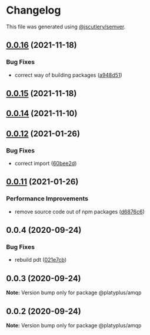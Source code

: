 # Changelog

This file was generated using [@jscutlery/semver](https://github.com/jscutlery/semver).

## [0.0.16](https://github.com/platyplus/platydev/compare/util-amqp@0.0.15...util-amqp@0.0.16) (2021-11-18)


### Bug Fixes

* correct way of building packages ([a948d51](https://github.com/platyplus/platydev/commit/a948d51f2670215cbdadcaf15bbf99767617bc8d))



## [0.0.15](https://github.com/platyplus/platydev/compare/util-amqp@0.0.14...util-amqp@0.0.15) (2021-11-18)



## [0.0.14](https://github.com/platyplus/platydev/compare/util-amqp@0.0.13...util-amqp@0.0.14) (2021-11-10)

## [0.0.12](https://github.com/platyplus/platyplus/compare/@platyplus/amqp@0.0.11...@platyplus/amqp@0.0.12) (2021-01-26)

### Bug Fixes

- correct import ([60bee2d](https://github.com/platyplus/platyplus/commit/60bee2d62db7b84b83e2ae9410685219012f6244))

## [0.0.11](https://github.com/platyplus/platyplus/compare/@platyplus/amqp@0.0.10...@platyplus/amqp@0.0.11) (2021-01-26)

### Performance Improvements

- remove source code out of npm packages ([d6876c6](https://github.com/platyplus/platyplus/commit/d6876c64efa6f12afd9aa0fd5c618c0e3ba3c705))

## 0.0.4 (2020-09-24)

### Bug Fixes

- rebuild pdt ([021e7cb](https://github.com/platyplus/platyplus/commit/021e7cb617ad0fe251d134395196050f64c72d08))

## 0.0.3 (2020-09-24)

**Note:** Version bump only for package @platyplus/amqp

## 0.0.2 (2020-09-24)

**Note:** Version bump only for package @platyplus/amqp
